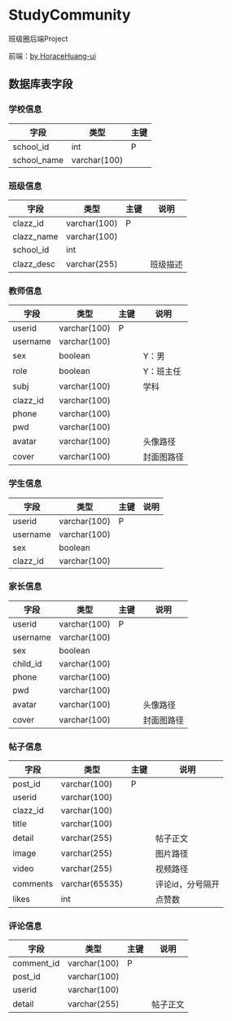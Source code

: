 # StudyCommunity
班级圈后端Project

前端：[by HoraceHuang-ui](github.com/HoraceHuang-ui/studycommunity)
## 数据库表字段
### 学校信息
| 字段 | 类型 | 主键 |
| --- | --- | --- |
| school_id | int | P |
| school_name | varchar(100) | |
### 班级信息
| 字段 | 类型 | 主键 | 说明 |
| --- | --- | --- | --- |
| clazz_id | varchar(100) | P | |
| clazz_name | varchar(100) | | |
| school_id | int | | |
| clazz_desc | varchar(255) | | 班级描述 |
### 教师信息
| 字段 | 类型 | 主键 | 说明 |
| --- | --- | --- | --- |
| userid | varchar(100) | P | |
| username | varchar(100) | | |
| sex | boolean | | Y：男 |
| role | boolean | | Y：班主任 |
| subj | varchar(100) | | 学科 |
| clazz_id | varchar(100) | | |
| phone | varchar(100) | | |
| pwd | varchar(100) | | |
| avatar | varchar(100) | | 头像路径 |
| cover | varchar(100) | | 封面图路径 |
### 学生信息
| 字段 | 类型 | 主键 | 说明 |
| --- | --- | --- | --- |
| userid | varchar(100) | P | |
| username | varchar(100) | | |
| sex | boolean | | |
| clazz_id | varchar(100) | | |
### 家长信息
| 字段 | 类型 | 主键 | 说明 |
| --- | --- | --- | --- |
| userid | varchar(100) | P | |
| username | varchar(100) | | |
| sex | boolean | | |
| child_id | varchar(100) | | |
| phone | varchar(100) | | |
| pwd | varchar(100) | | |
| avatar | varchar(100) | | 头像路径 |
| cover | varchar(100) | | 封面图路径 |
### 帖子信息
| 字段 | 类型 | 主键 | 说明 |
| --- | --- | --- | --- |
| post_id | varchar(100) | P | |
| userid | varchar(100) | | |
| clazz_id | varchar(100) | | |
| title | varchar(100) | | |
| detail | varchar(255) | | 帖子正文 |
| image | varchar(255) | | 图片路径 |
| video | varchar(255) | | 视频路径 |
| comments | varchar(65535) | | 评论id，分号隔开 |
| likes | int | | 点赞数 |
### 评论信息
| 字段 | 类型 | 主键 | 说明 |
| --- | --- | --- | --- |
| comment_id | varchar(100) | P | |
| post_id | varchar(100) | | |
| userid | varchar(100) | | |
| detail | varchar(255) | | 帖子正文 |
